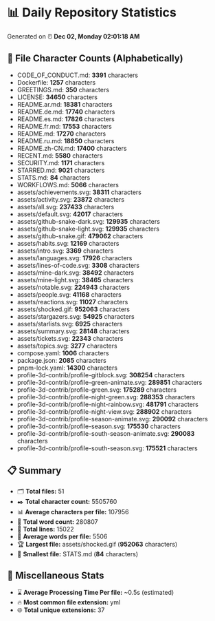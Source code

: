 # 📊 Daily Repository Statistics
Generated on ⏰ **Dec 02, Monday 02:01:18 AM**

## 📂 File Character Counts (Alphabetically)
- CODE_OF_CONDUCT.md: **3391** characters
- Dockerfile: **1257** characters
- GREETINGS.md: **350** characters
- LICENSE: **34650** characters
- README.ar.md: **18381** characters
- README.de.md: **17740** characters
- README.es.md: **17826** characters
- README.fr.md: **17553** characters
- README.md: **17270** characters
- README.ru.md: **18850** characters
- README.zh-CN.md: **17400** characters
- RECENT.md: **5580** characters
- SECURITY.md: **1171** characters
- STARRED.md: **9021** characters
- STATS.md: **84** characters
- WORKFLOWS.md: **5066** characters
- assets/achievements.svg: **38311** characters
- assets/activity.svg: **23872** characters
- assets/all.svg: **237433** characters
- assets/default.svg: **42017** characters
- assets/github-snake-dark.svg: **129935** characters
- assets/github-snake-light.svg: **129935** characters
- assets/github-snake.gif: **479062** characters
- assets/habits.svg: **12169** characters
- assets/intro.svg: **3369** characters
- assets/languages.svg: **17926** characters
- assets/lines-of-code.svg: **3308** characters
- assets/mine-dark.svg: **38492** characters
- assets/mine-light.svg: **38465** characters
- assets/notable.svg: **224943** characters
- assets/people.svg: **41168** characters
- assets/reactions.svg: **11027** characters
- assets/shocked.gif: **952063** characters
- assets/stargazers.svg: **54925** characters
- assets/starlists.svg: **6925** characters
- assets/summary.svg: **28148** characters
- assets/tickets.svg: **22343** characters
- assets/topics.svg: **3277** characters
- compose.yaml: **1006** characters
- package.json: **2085** characters
- pnpm-lock.yaml: **14300** characters
- profile-3d-contrib/profile-gitblock.svg: **308254** characters
- profile-3d-contrib/profile-green-animate.svg: **289851** characters
- profile-3d-contrib/profile-green.svg: **175289** characters
- profile-3d-contrib/profile-night-green.svg: **288353** characters
- profile-3d-contrib/profile-night-rainbow.svg: **481791** characters
- profile-3d-contrib/profile-night-view.svg: **288902** characters
- profile-3d-contrib/profile-season-animate.svg: **290092** characters
- profile-3d-contrib/profile-season.svg: **175530** characters
- profile-3d-contrib/profile-south-season-animate.svg: **290083** characters
- profile-3d-contrib/profile-south-season.svg: **175521** characters

## 📋 Summary
- 🗂️ **Total files:** 51
- ✒️ **Total character count:** 5505760
- 📊 **Average characters per file:** 107956
- 📝 **Total word count:** 280807
- 🧾 **Total lines:** 15022
- 📐 **Average words per file:** 5506
- 🏆 **Largest file:** assets/shocked.gif (**952063** characters)
- 🥉 **Smallest file:** STATS.md (**84** characters)

## 🌟 Miscellaneous Stats
- ⌛ **Average Processing Time Per file:** ~0.5s (estimated)
- 🔥 **Most common file extension:** yml
- 🌐 **Total unique extensions:** 37
